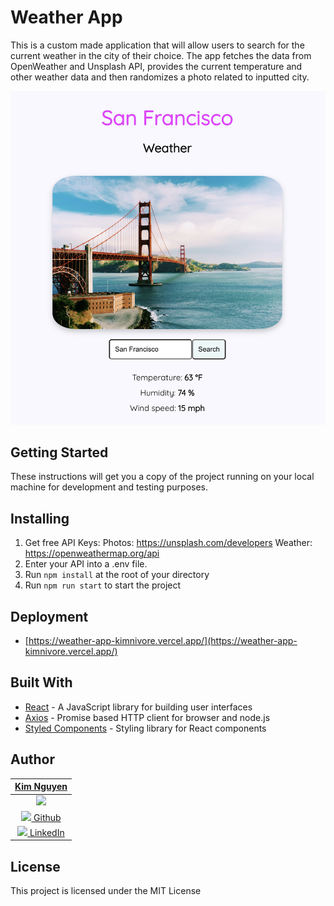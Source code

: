 # Weather App

This is a custom made application that will allow users to search for the current weather in the city of their choice. The app fetches the data from OpenWeather and Unsplash API, provides the current temperature and other weather data and then randomizes a photo related to inputted city. 

![Kim's Weather App](https://github.com/kimnivore/weather-app/blob/main/src/assets/Weather-app.png?raw=true)

## Getting Started
These instructions will get you a copy of the project running on your local machine for development and testing purposes.
## Installing
1. Get free API Keys:
    Photos: https://unsplash.com/developers
    Weather: https://openweathermap.org/api
2. Enter your API into a .env file.
3. Run `npm install` at the root of your directory
4. Run `npm run start` to start the project


## Deployment
- [https://weather-app-kimnivore.vercel.app/](https://weather-app-kimnivore.vercel.app/)


## Built With
- [React](https://reactjs.org/) - A JavaScript library for building user interfaces
- [Axios](https://axios-http.com/) - Promise based HTTP client for browser and node.js
- [Styled Components](https://www.styled-components.com/) - Styling library for React components


## Author
|                                     [**Kim Nguyen**](https://github.com/kimnivore)                                    | 
| :-------------------------------------------------------------------------------------------------------------------: | 
|     [<img src="https://avatars.githubusercontent.com/u/91563653?v=4" width="80">](https://github.com/kimnivore)       | 
|              [<img src="https://github.com/favicon.ico" width="15"> Github](https://github.com/kimnivore)             |
| [ <img src="https://static.licdn.com/sc/h/al2o9zrvru7aqj8e1x2rzsrca" width="15"> LinkedIn](https://www.linkedin.com/in/kimnguyen79/)   |

## License

This project is licensed under the MIT License



